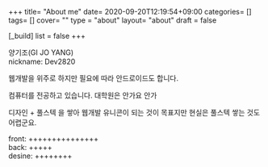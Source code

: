 +++
title= "About me"
date= 2020-09-20T12:19:54+09:00
categories= []
tags= []
cover= ""
type = "about"
layout= "about"
draft = false

[_build]
    list = false
+++

양기조(GI JO YANG)  
nickname: Dev2820

웹개발을 위주로 하지만 필요에 따라 안드로이드도 합니다.

컴퓨터를 전공하고 있습니다.
대학원은 안가요 안가

디자인 + 풀스텍 을 쌓아 웹개발 유니콘이 되는 것이 목표지만 현실은 풀스텍 쌓는 것도 어렵군요.

front: +++++++++++++++  
back: +++++  
desine: ++++++++    